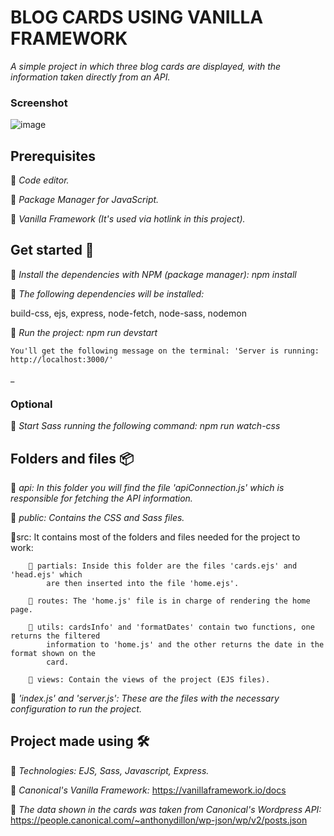 # BLOG CARDS USING VANILLA FRAMEWORK

_A simple project in which three blog cards are displayed, with the information taken directly from an API._


### Screenshot

![image](https://user-images.githubusercontent.com/82540037/129624613-0d8c03f0-bf76-4db0-b4b7-5f954dd584a2.png)



## Prerequisites

🔹 _Code editor._

🔹 _Package Manager for JavaScript._

🔹 _Vanilla Framework (It's used via hotlink in this project)._



## Get started 🚀

🔹 _Install the dependencies with NPM (package manager): npm install_

🔹 _The following dependencies will be installed:_

build-css, ejs, express, node-fetch, node-sass, nodemon

🔹 _Run the project: npm run devstart_

```
You'll get the following message on the terminal: 'Server is running: http://localhost:3000/'
```
_


### Optional 

🔹 _Start Sass running the following command: npm run watch-css_




## Folders and files 📦

🔹 _api: In this folder you will find the file 'apiConnection.js' which is responsible for fetching the API information._

🔹 _public: Contains the CSS and Sass files._

🔹src: It contains most of the folders and files needed for the project to work:

        🔹 partials: Inside this folder are the files 'cards.ejs' and 'head.ejs' which
            are then inserted into the file 'home.ejs'.

        🔹 routes: The 'home.js' file is in charge of rendering the home page.

        🔹 utils: cardsInfo' and 'formatDates' contain two functions, one returns the filtered
            information to 'home.js' and the other returns the date in the format shown on the
            card.

        🔹 views: Contain the views of the project (EJS files).

🔹 _'index.js' and 'server.js': These are the files with the necessary configuration to run the project._




## Project made using 🛠️ 

🔹 _Technologies: EJS, Sass, Javascript, Express._  

🔹 _Canonical's Vanilla Framework:_ https://vanillaframework.io/docs

🔹 _The data shown in the cards was taken from Canonical's Wordpress API:_ https://people.canonical.com/~anthonydillon/wp-json/wp/v2/posts.json
